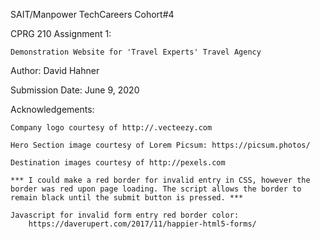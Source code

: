 
SAIT/Manpower TechCareers Cohort#4 

CPRG 210 Assignment 1: 

    Demonstration Website for 'Travel Experts' Travel Agency

Author: David Hahner

Submission Date: June 9, 2020

Acknowledgements:

    Company logo courtesy of http://.vecteezy.com

    Hero Section image courtesy of Lorem Picsum: https://picsum.photos/

    Destination images courtesy of http://pexels.com

    *** I could make a red border for invalid entry in CSS, however the border was red upon page loading. The script allows the border to remain black until the submit button is pressed. ***

    Javascript for invalid form entry red border color:
        https://daverupert.com/2017/11/happier-html5-forms/

      
